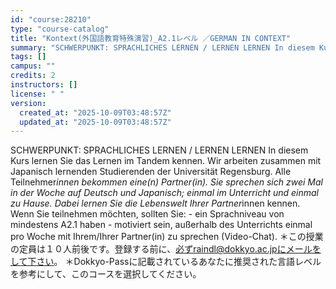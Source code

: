 ```yaml
---
id: "course:28210"
type: "course-catalog"
title: "Kontext(外国語教育特殊演習)_A2.1レベル ／GERMAN IN CONTEXT"
summary: "SCHWERPUNKT: SPRACHLICHES LERNEN / LERNEN LERNEN In diesem Kurs lernen Sie das Lernen im Tandem kennen. Wir arbeiten zus…"
tags: []
campus: ""
credits: 2
instructors: []
license: " "
version:
  created_at: "2025-10-09T03:48:57Z"
  updated_at: "2025-10-09T03:48:57Z"
---
```


SCHWERPUNKT: SPRACHLICHES LERNEN / LERNEN LERNEN In diesem Kurs lernen Sie das Lernen im Tandem kennen. Wir arbeiten zusammen mit Japanisch lernenden Studierenden der Universität Regensburg. Alle Teilnehmer*innen bekommen eine(n) Partner(in). Sie sprechen sich zwei Mal in der Woche auf Deutsch und Japanisch; einmal im Unterricht und einmal zu Hause. Dabei lernen Sie die Lebenswelt Ihrer Partner*innen kennen. Wenn Sie teilnehmen möchten, sollten Sie: - ein Sprachniveau von mindestens A2.1 haben - motiviert sein, außerhalb des Unterrichts einmal pro Woche mit Ihrem/Ihrer Partner(in) zu sprechen (Video-Chat). ＊この授業の定員は１０人前後です。登録する前に、必ずraindl@dokkyo.ac.jpにメールをして下さい。 ＊Dokkyo-Passに記載されているあなたに推奨された言語レベルを参考にして、このコースを選択してください。
